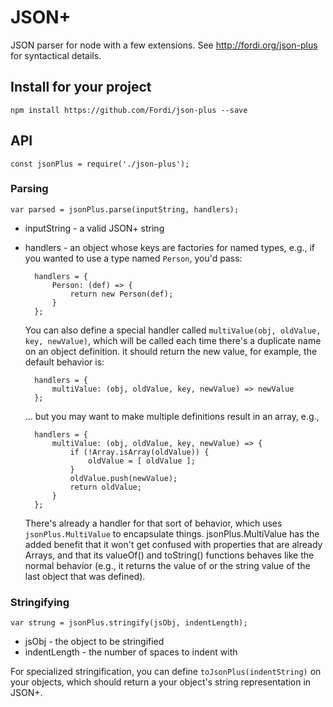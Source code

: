 # JSON+

JSON parser for node with a few extensions.  See http://fordi.org/json-plus for syntactical details.

## Install for your project

    npm install https://github.com/Fordi/json-plus --save

## API

    const jsonPlus = require('./json-plus');
    
### Parsing

    var parsed = jsonPlus.parse(inputString, handlers);

* inputString - a valid JSON+ string
* handlers - an object whose keys are factories for named types, e.g., if you 
    wanted to use a type named `Person`, you'd pass:
    
        handlers = {
            Person: (def) => {
                return new Person(def);
            }
        };
    
    You can also define a special handler called `multiValue(obj, oldValue, key, newValue)`,
    which will be called each time there's a duplicate name on an object definition.
    it should return the new value, for example, the default behavior is:
    
        handlers = {
            multiValue: (obj, oldValue, key, newValue) => newValue
        };
        
    ... but you may want to make multiple definitions result in an array, e.g.,
    
        handlers = {
            multiValue: (obj, oldValue, key, newValue) => {
                if (!Array.isArray(oldValue)) {
                    oldValue = [ oldValue ];
                }
                oldValue.push(newValue);
                return oldValue;
            }
        };
        
    There's already a handler for that sort of behavior, which uses `jsonPlus.MultiValue`
    to encapsulate things.  jsonPlus.MultiValue has the added benefit that it won't
    get confused with properties that are already Arrays, and that its valueOf() 
    and toString() functions behaves like the normal behavior (e.g., it returns
    the value of or the string value of the last object that was defined).
    
### Stringifying

    var strung = jsonPlus.stringify(jsObj, indentLength);
    
* jsObj - the object to be stringified
* indentLength - the number of spaces to indent with

For specialized stringification, you can define `toJsonPlus(indentString)` on your objects, 
which should return a your object's string representation in JSON+.